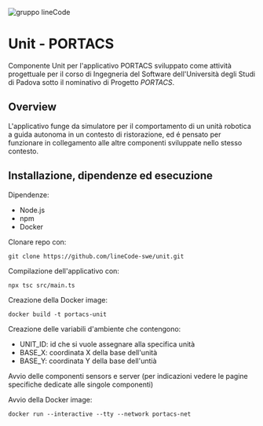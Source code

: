 ![gruppo lineCode](https://imagizer.imageshack.com/img923/557/86bUrf.png)

# Unit - PORTACS
Componente Unit per l'applicativo PORTACS sviluppato come attività progettuale per il corso di Ingegneria del Software dell'Università degli Studi di Padova sotto il nominativo di Progetto _PORTACS_.

## Overview
L'applicativo funge da simulatore per il comportamento di un unità robotica a guida autonoma in un contesto di ristorazione, ed é pensato per funzionare in collegamento alle altre componenti sviluppate nello stesso contesto.

## Installazione, dipendenze ed esecuzione
Dipendenze:
 - Node.js
 - npm
 - Docker
 
 Clonare repo con:
 ```shell
 git clone https://github.com/lineCode-swe/unit.git
 ```
 
 Compilazione dell'applicativo con:
  ```shell
 npx tsc src/main.ts
 ```
 
 Creazione della Docker image:
  ```shell
docker build -t portacs-unit
 ```
 
Creazione delle variabili d'ambiente che contengono:
- UNIT_ID: id che si vuole assegnare alla specifica unità
- BASE_X: coordinata X della base dell'unità
- BASE_Y: coordinata Y della base dell'untià
 
Avvio delle componenti sensors e server (per indicazioni vedere le pagine specifiche dedicate alle singole componenti)

Avvio della Docker image:
 ```shell
 docker run --interactive --tty --network portacs-net
 ```

